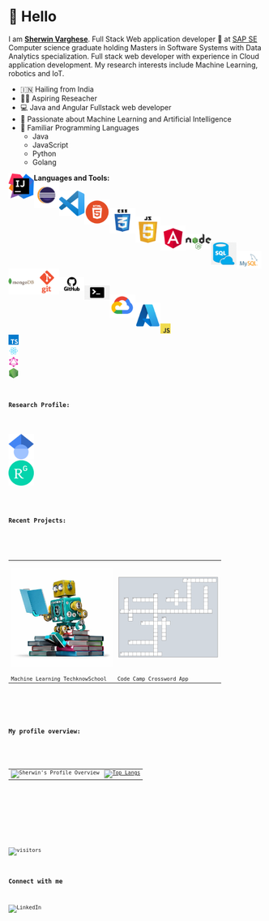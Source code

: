 <div>
<h1>👋 Hello </h1>

<div>
 <p>
   I am <a href="https://github.com/SherwinVarghese"><b>Sherwin Varghese</b></a>. Full Stack Web application developer 💼 at <a href="https://www.sap.com/">SAP SE</a>
   Computer science graduate holding Masters in Software Systems with Data Analytics specialization. Full stack web developer with experience in Cloud application development. My research interests include Machine Learning, robotics and IoT.


- 🇮🇳 Hailing from India
- 👨‍🎓 Aspiring Reseacher
- 💻 Java and Angular Fullstack web developer
- 🤖 Passionate about Machine Learning and Artificial Intelligence
- 🚀 Familiar Programming Languages
    - Java 
    - JavaScript
    - Python 
    - Golang

</h4>
</div>

**Languages and Tools:** 
<code><img align="left" alt="IntelliJ Idea" width="50px" src="https://raw.githubusercontent.com/SherwinVarghese/sherwinvarghese/images/logos/intellij-idea.png" />
<code><img align="left" alt="Eclipse" width="50px" src="https://raw.githubusercontent.com/SherwinVarghese/sherwinvarghese/images/logos/eclipse.png" />
<code><img align="left" alt="Visual Studio Code" width="50px" src="https://raw.githubusercontent.com/SherwinVarghese/sherwinvarghese/images/logos/visual-studio-code.png" />
<code><img align="left" alt="HTML5" width="50px" src="https://raw.githubusercontent.com/SherwinVarghese/sherwinvarghese/images/logos/html5.png" />
<code><img align="left" alt="CSS3" width="50px" src="https://raw.githubusercontent.com/SherwinVarghese/sherwinvarghese/images/logos/css3.png" /></code>
<code><img align="left" alt="JavaScript" width="50px" src="https://raw.githubusercontent.com/SherwinVarghese/sherwinvarghese/images/logos/javascript.png" /></code>
<code><img align="left" alt="Angular" width="50px" src="https://raw.githubusercontent.com/SherwinVarghese/sherwinvarghese/images/logos/angular.png" /></code>
<code><img align="left" alt="Node.js" width="50px" src="https://raw.githubusercontent.com/SherwinVarghese/sherwinvarghese/images/logos/nodejs.png" /></code>
<code><img align="left" alt="SQL" width="50px" src="https://raw.githubusercontent.com/SherwinVarghese/sherwinvarghese/images/logos/sql.png" /></code>
<code><img align="left" alt="MySQL" width="50px" src="https://raw.githubusercontent.com/SherwinVarghese/sherwinvarghese/images/logos/mysql.png" /></code>
<code><img align="left" alt="MongoDB" width="50px" src="https://raw.githubusercontent.com/SherwinVarghese/sherwinvarghese/images/logos/mongodb.png" /></code>
<code><img align="left" alt="Git" width="50px" src="https://raw.githubusercontent.com/SherwinVarghese/sherwinvarghese/images/logos/git.png" /></code>
<code><img align="left" alt="GitHub" width="50px" src="https://raw.githubusercontent.com/SherwinVarghese/sherwinvarghese/images/logos/github.png" /></code>
<code><img align="left" alt="Terminal" width="50px" src="https://raw.githubusercontent.com/SherwinVarghese/sherwinvarghese/images/logos/terminal.png" /></code>
<code><img align="left" alt="GCP" width="50px" src="https://raw.githubusercontent.com/SherwinVarghese/sherwinvarghese/images/logos/gcp.png" /></code>
<code><img align="left" alt="Azure" width="50px" src="https://raw.githubusercontent.com/SherwinVarghese/sherwinvarghese/images/logos/azure.png" /></code>

<code><img height="20" src="https://raw.githubusercontent.com/github/explore/80688e429a7d4ef2fca1e82350fe8e3517d3494d/topics/javascript/javascript.png"></code>
<code><img height="20" src="https://raw.githubusercontent.com/github/explore/80688e429a7d4ef2fca1e82350fe8e3517d3494d/topics/typescript/typescript.png"></code>
<code><img height="20" src="https://raw.githubusercontent.com/github/explore/80688e429a7d4ef2fca1e82350fe8e3517d3494d/topics/react/react.png"></code>
<code><img height="20" src="https://raw.githubusercontent.com/github/explore/5c058a388828bb5fde0bcafd4bc867b5bb3f26f3/topics/graphql/graphql.png"></code>
<code><img height="20" src="https://raw.githubusercontent.com/github/explore/80688e429a7d4ef2fca1e82350fe8e3517d3494d/topics/nodejs/nodejs.png"></code>   

### Research Profile:
<p>
<a href="https://scholar.google.com/citations?user=wNfeINQAAAAJ&hl=en"><img width="50" src="https://raw.githubusercontent.com/SherwinVarghese/sherwinvarghese/images/logos/google-scholar.png" alt="Google Scholar" border="0"></a> 
<a href="https://www.researchgate.net/profile/Sherwin-Varghese"><img width="50" src="https://raw.githubusercontent.com/SherwinVarghese/sherwinvarghese/images/logos/research-gate.png" alt="Research Gate" border="0"></a>
</p>

### Recent Projects:
<p>
<table border="0">
<tr>
<td>
<a href="https://github.com/SherwinVarghese/Machine-Learning-TechknowSchool"><img width="200" src="https://raw.githubusercontent.com/SherwinVarghese/Machine-Learning-TechknowSchool/master/Images/machine_learning.jpg" alt="Machine Learning TechknowSchool" border="0"></a>
</td>
<td>
<a href="https://github.com/SherwinVarghese/CodeCamp"><img width="200"  src="https://raw.githubusercontent.com/SherwinVarghese/CodeCamp/main/public/cw-img.png" alt="Code Camp Crossword App"></a>
</td>
</tr>
<tr>
<td>
Machine Learning TechknowSchool 
</td>
<td>
Code Camp Crossword App 
</td>
</tr>
</table>
</p>



<div><h3>My profile overview: </h3></div>

| | |
| :--: | :--: |
| ![Sherwin's Profile Overview](https://github-readme-stats.vercel.app/api?username=SherwinVarghese&theme=algolia&show_icons=true) | [![Top Langs](https://github-readme-stats.vercel.app/api/top-langs/?username=SherwinVarghese&theme=algolia&layout=compact)](https://github.com/SherwinVarghese/) |

<br />
<br />

![visitors](https://visitor-badge.laobi.icu/badge?page_id=SherwinVarghese)

### Connect with me
[<img align="left" alt="LinkedIn" width="200" src="https://github.com/melanieshi0120/melanieshi0120/blob/master/linkedin.ico" />](https://in.linkedin.com/in/sherwin-varghese)

</div>